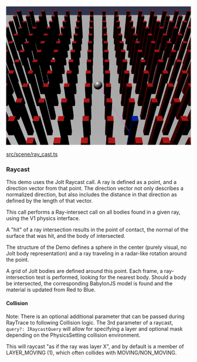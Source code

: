 
![Raycast](./img/ray_cast.jpg)

[src/scene/ray_cast.ts](../src/scene/ray_cast.ts)  

### Raycast

This demo uses the Jolt Raycast call. A ray is defined as a point, and a direction vector from that point. The direction vector not only describes a normalized direction, but also includes the distance in that direction as defined by the length of that vector. 

This call performs a Ray-intersect call on all bodies found in a given ray, using the V1 physics interface.

A "hit" of a ray intersection results in the point of contact, the normal of the surface that was hit, and the body of intersected.

The structure of the Demo defines a sphere in the center (purely visual, no Jolt body representation) and a ray traveling in a radar-like rotation around the point.

A grid of Jolt bodies are defined around this point. Each frame, a ray-intersection test is performed, looking for the nearest body. Should a body be intersected, the corresponding BabylonJS model is found and the material is updated from Red to Blue.


#### Collision

Note: There is an optional additional parameter that can be passed during RayTrace to following Collision logic.
The 3rd parameter of a raycast, `query?: IRaycastQuery` will allow for specifying a layer and optional mask depending on the PhysicsSetting collision environment.

This will raycast "as if the ray was layer X", and by default is a member of LAYER_MOVING (1), which often collides with MOVING/NON_MOVING.
